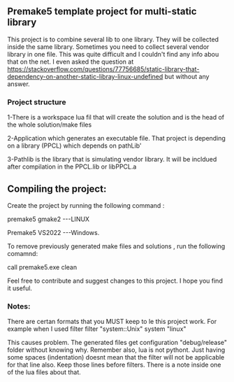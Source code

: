 ## Premake5 template project for multi-static library 

This project is to combine several lib to one library. They will be collected inside the same library. 
Sometimes you need to collect several vendor library in one file. This was quite difficult and I couldn't 
find any info abou that on the net. I even asked the question at  
https://stackoverflow.com/questions/77756685/static-library-that-dependency-on-another-static-libray-linux-undefined
but without any answer. 

### Project structure 
1-There is a workspace lua fil that will create the solution and is the head of the whole solution/make files 

2-Application which generates an executable file. That project is depending on a library (PPCL) which depends on pathLib'

3-Pathlib is the library that is simulating vendor library. It will be incldued after compilation in the PPCL.lib or libPPCL.a


## Compiling the project: 

Create the project by running the following command : 

premake5 gmake2  ---LINUX

Premake5 VS2022  ---Windows.


To remove previously generated make files and solutions , run the following comamnd:

call premake5.exe clean


Feel free to contribute and suggest changes to this project. I hope you find it useful. 
### Notes:
There are certan formats that you MUST keep to le this project work. 
For example when I used filter 
filter "system::Unix"
    system "linux" 
    
This causes problem. The generated files get configuration "debug/release" folder without knowing why. 
Remember also, lua is not pythont. Just having some spaces (indentation) doesnt mean that the filter will not be applicable for that line also. 
Keep those lines before filters. There is a note inside one of the lua files about that. 
 

